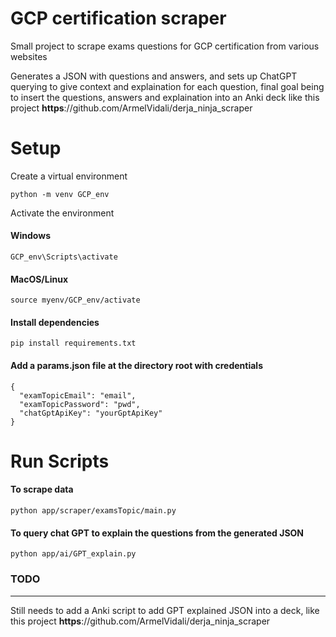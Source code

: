 # GCP certification scraper

Small project to scrape exams questions for GCP certification from various websites

Generates a JSON with questions and answers, and sets up ChatGPT querying to give context and explaination for each question, final goal being to insert the questions, answers and explaination into an Anki deck like this project <a>**https**://github.com/ArmelVidali/derja_ninja_scraper</a>

# Setup

Create a virtual environment

```
python -m venv GCP_env
```

Activate the environment

#### Windows

```
GCP_env\Scripts\activate
```

#### MacOS/Linux

```
source myenv/GCP_env/activate
```

#### Install dependencies

```
pip install requirements.txt
```

#### Add a params.json file at the directory root with credentials

```
{
  "examTopicEmail": "email",
  "examTopicPassword": "pwd",
  "chatGptApiKey": "yourGptApiKey"
}

```

# Run Scripts

#### To scrape data

```
python app/scraper/examsTopic/main.py
```

#### To query chat GPT to explain the questions from the generated JSON

```
python app/ai/GPT_explain.py
```

### TODO

---

Still needs to add a Anki script to add GPT explained JSON into a deck, like this project <a>**https**://github.com/ArmelVidali/derja_ninja_scraper</a>
